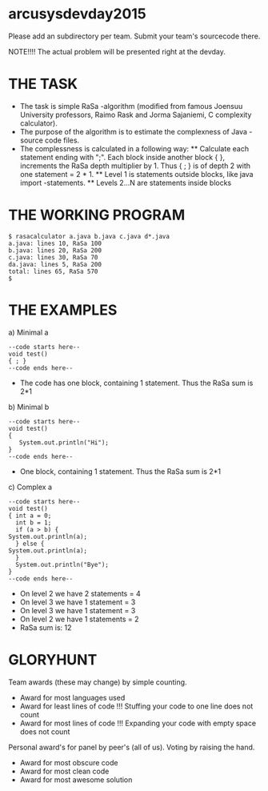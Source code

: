 # arcusysdevday2015

Please add an subdirectory per team. Submit your team's sourcecode there.

NOTE!!!! The actual problem will be presented right at the devday.

# THE TASK

* The task is simple RaSa -algorithm (modified from famous Joensuu University professors, Raimo Rask and Jorma Sajaniemi, C complexity calculator).
* The purpose of the algorithm is to estimate the complexness of Java -source code files.
* The complessness is calculated in a following way: 
** Calculate each statement ending with ";". Each block inside another block { }, increments the RaSa depth multiplier by 1. Thus { ; } is of depth 2 with one statement = 2 * 1.
** Level 1 is statements outside blocks, like java import -statements.
** Levels 2...N are statements inside blocks


# THE WORKING PROGRAM

    $ rasacalculator a.java b.java c.java d*.java
    a.java: lines 10, RaSa 100
    b.java: lines 20, RaSa 200
    c.java: lines 30, RaSa 70
    da.java: lines 5, RaSa 200
    total: lines 65, RaSa 570
    $

# THE EXAMPLES


a) Minimal a

    --code starts here--
    void test()
    { ; }
    --code ends here--

* The code has one block, containing 1 statement. Thus the RaSa sum is 2*1

b) Minimal b

    --code starts here--
    void test()
    {
       System.out.println("Hi");
    }
    --code ends here--

* One block, containing 1 statement. Thus the RaSa sum is 2*1

c) Complex a

    --code starts here--
    void test()
    { int a = 0;		
      int b = 1;
      if (a > b) {
	System.out.println(a);
      } else {
	System.out.println(a);
      }
      System.out.println("Bye");
    }
    --code ends here--
* On level 2 we have 2 statements = 4
* On level 3 we have 1 statement  = 3
* On level 3 we have 1 statement  = 3
* On level 2 we have 1 statements = 2
* RaSa sum is: 12


# GLORYHUNT

Team awards (these may change) by simple counting.

* Award for most languages used
* Award for least lines of code !!! Stuffing your code to one line does not count
* Award for most lines of code !!! Expanding your code with empty space does not count

Personal award's for panel by peer's (all of us). Voting by raising the hand.

* Award for most obscure code
* Award for most clean code
* Award for most awesome solution    

